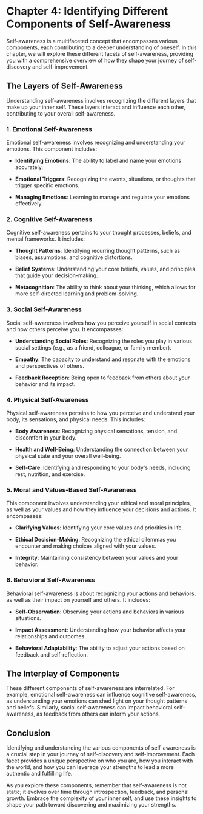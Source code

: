 Chapter 4: Identifying Different Components of Self-Awareness
=============================================================

Self-awareness is a multifaceted concept that encompasses various components, each contributing to a deeper understanding of oneself. In this chapter, we will explore these different facets of self-awareness, providing you with a comprehensive overview of how they shape your journey of self-discovery and self-improvement.

The Layers of Self-Awareness
----------------------------

Understanding self-awareness involves recognizing the different layers that make up your inner self. These layers interact and influence each other, contributing to your overall self-awareness.

### **1. Emotional Self-Awareness**

Emotional self-awareness involves recognizing and understanding your emotions. This component includes:

* **Identifying Emotions**: The ability to label and name your emotions accurately.

* **Emotional Triggers**: Recognizing the events, situations, or thoughts that trigger specific emotions.

* **Managing Emotions**: Learning to manage and regulate your emotions effectively.

### **2. Cognitive Self-Awareness**

Cognitive self-awareness pertains to your thought processes, beliefs, and mental frameworks. It includes:

* **Thought Patterns**: Identifying recurring thought patterns, such as biases, assumptions, and cognitive distortions.

* **Belief Systems**: Understanding your core beliefs, values, and principles that guide your decision-making.

* **Metacognition**: The ability to think about your thinking, which allows for more self-directed learning and problem-solving.

### **3. Social Self-Awareness**

Social self-awareness involves how you perceive yourself in social contexts and how others perceive you. It encompasses:

* **Understanding Social Roles**: Recognizing the roles you play in various social settings (e.g., as a friend, colleague, or family member).

* **Empathy**: The capacity to understand and resonate with the emotions and perspectives of others.

* **Feedback Reception**: Being open to feedback from others about your behavior and its impact.

### **4. Physical Self-Awareness**

Physical self-awareness pertains to how you perceive and understand your body, its sensations, and physical needs. This includes:

* **Body Awareness**: Recognizing physical sensations, tension, and discomfort in your body.

* **Health and Well-Being**: Understanding the connection between your physical state and your overall well-being.

* **Self-Care**: Identifying and responding to your body's needs, including rest, nutrition, and exercise.

### **5. Moral and Values-Based Self-Awareness**

This component involves understanding your ethical and moral principles, as well as your values and how they influence your decisions and actions. It encompasses:

* **Clarifying Values**: Identifying your core values and priorities in life.

* **Ethical Decision-Making**: Recognizing the ethical dilemmas you encounter and making choices aligned with your values.

* **Integrity**: Maintaining consistency between your values and your behavior.

### **6. Behavioral Self-Awareness**

Behavioral self-awareness is about recognizing your actions and behaviors, as well as their impact on yourself and others. It includes:

* **Self-Observation**: Observing your actions and behaviors in various situations.

* **Impact Assessment**: Understanding how your behavior affects your relationships and outcomes.

* **Behavioral Adaptability**: The ability to adjust your actions based on feedback and self-reflection.

The Interplay of Components
---------------------------

These different components of self-awareness are interrelated. For example, emotional self-awareness can influence cognitive self-awareness, as understanding your emotions can shed light on your thought patterns and beliefs. Similarly, social self-awareness can impact behavioral self-awareness, as feedback from others can inform your actions.

Conclusion
----------

Identifying and understanding the various components of self-awareness is a crucial step in your journey of self-discovery and self-improvement. Each facet provides a unique perspective on who you are, how you interact with the world, and how you can leverage your strengths to lead a more authentic and fulfilling life.

As you explore these components, remember that self-awareness is not static; it evolves over time through introspection, feedback, and personal growth. Embrace the complexity of your inner self, and use these insights to shape your path toward discovering and maximizing your strengths.
